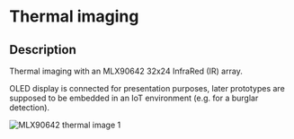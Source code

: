 # Thermal imaging

## Description

Thermal imaging with an MLX90642 32x24 InfraRed (IR) array. 

OLED display is connected for presentation purposes, later prototypes are supposed to be embedded in an IoT environment (e.g. for a burglar detection).

![MLX90642 thermal image 1](https://github.com/user-attachments/assets/ba81da58-9f52-4395-966a-2ccf04a7401c)
